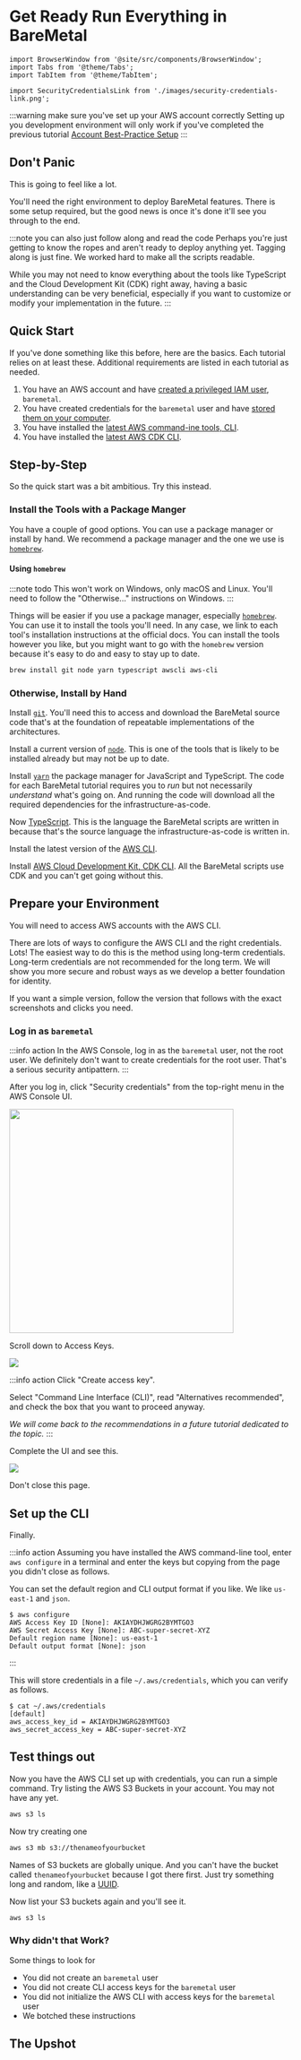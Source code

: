 # Get Ready Run Everything in BareMetal

```mdx-code-block
import BrowserWindow from '@site/src/components/BrowserWindow';
import Tabs from '@theme/Tabs';
import TabItem from '@theme/TabItem';
```

```mdx-code-block
import SecurityCredentialsLink from './images/security-credentials-link.png';
```

:::warning make sure you've set up your AWS account correctly
Setting up you development environment will only work if you've completed the previous tutorial [Account Best-Practice Setup](./newaccount/)
:::

## Don't Panic

This is going to feel like a lot.

You'll need the right environment to deploy BareMetal features. There is some setup required, but the good news is once it's done it'll see you through to the end.

:::note you can also just follow along and read the code
Perhaps you're just getting to know the ropes and aren't ready to deploy anything yet. Tagging along is just fine. We worked hard to make all the scripts readable.

While you may not need to know everything about the tools like TypeScript and the Cloud Development Kit (CDK) right away, having a basic understanding can be very beneficial, especially if you want to customize or modify your implementation in the future.
:::

## Quick Start

If you've done something like this before, here are the basics. Each tutorial relies on at least these. Additional requirements are listed in each tutorial as needed.

1. You have an AWS account and have [created a privileged IAM user](https://docs.aws.amazon.com/IAM/latest/UserGuide/getting-started_create-admin-group.html), `baremetal`.
2. You have created credentials for the `baremetal` user and have [stored them on your computer](https://docs.aws.amazon.com/cli/latest/userguide/cli-configure-files.html).
3. You have installed the [latest AWS command-ine tools, CLI](https://docs.aws.amazon.com/cli/latest/userguide/getting-started-install.html).
4. You have installed the [latest AWS CDK CLI](https://docs.aws.amazon.com/cdk/v2/guide/getting_started.html).

## Step-by-Step

So the quick start was a bit ambitious. Try this instead.

### Install the Tools with a Package Manger

You have a couple of good options. You can use a package manager or install by hand. We recommend a package manager and the one we use is [`homebrew`](https://brew.sh/).

#### Using `homebrew`

:::note todo
This won't work on Windows, only macOS and Linux. You'll need to follow the "Otherwise..." instructions on Windows.
:::

Things will be easier if you use a package manager, especially [`homebrew`](https://brew.sh/). You can use it to install the tools you'll need. In any case, we link to each tool's installation instructions at the official docs. You can install the tools however you like, but you might want to go with the `homebrew` version because it's easy to do and easy to stay up to date.

```bash
brew install git node yarn typescript awscli aws-cli
```

### Otherwise, Install by Hand

Install [`git`](https://github.com/git-guides/install-git). You'll need this to access and download the BareMetal source code that's at the foundation of repeatable implementations of the architectures.

Install a current version of [`node`](https://nodejs.org/en/learn/getting-started/how-to-install-nodejs). This is one of the tools that is likely to be installed already but may not be up to date.

Install [`yarn`](https://yarnpkg.com/) the package manager for JavaScript and TypeScript. The code for each BareMetal tutorial requires you to _run_ but not necessarily _understand_ what's going on. And running the code will download all the required dependencies for the infrastructure-as-code.

Now [TypeScript](https://www.typescriptlang.org/download/). This is the language the BareMetal scripts are written in because that's the source language the infrastructure-as-code is written in.

Install the latest version of the [AWS CLI](https://docs.aws.amazon.com/cli/latest/userguide/getting-started-install.html).

Install [AWS Cloud Development Kit, CDK CLI](https://docs.aws.amazon.com/cdk/v2/guide/getting_started.html). All the BareMetal scripts use CDK and you can't get going without this.

## Prepare your Environment

You will need to access AWS accounts with the AWS CLI.

There are lots of ways to configure the AWS CLI and the right credentials. Lots! The easiest way to do this is the method using long-term credentials. Long-term credentials are not recommended for the long term. We will show you more secure and robust ways as we develop a better foundation for identity.

If you want a simple version, follow the version that follows with the exact screenshots and clicks you need.

### Log in as `baremetal`

:::info action
In the AWS Console, log in as the `baremetal` user, not the root user. We definitely don't want to create credentials for the root user. That's a serious security antipattern.
:::

After you log in, click "Security credentials" from the top-right menu in the AWS Console UI.

<img src={SecurityCredentialsLink} width="400px"/>

Scroll down to Access Keys.

![](./images/security-credentials-ui.png)

:::info action
Click "Create access key".

Select "Command Line Interface (CLI)", read "Alternatives recommended", and check the box that you want to proceed anyway.

_We will come back to the recommendations in a future tutorial dedicated to the topic._
:::

Complete the UI and see this.

![](./images/keys-created.png)

Don't close this page.

## Set up the CLI

Finally.

:::info action
Assuming you have installed the AWS command-line tool, enter `aws configure` in a terminal and enter the keys but copying from the page you didn't close as follows.

You can set the default region and CLI output format if you like. We like `us-east-1` and `json`.

```
$ aws configure
AWS Access Key ID [None]: AKIAYDHJWGRG2BYMTGO3
AWS Secret Access Key [None]: ABC-super-secret-XYZ
Default region name [None]: us-east-1
Default output format [None]: json
```

:::

This will store credentials in a file `~/.aws/credentials`, which you can verify as follows.

```
$ cat ~/.aws/credentials
[default]
aws_access_key_id = AKIAYDHJWGRG2BYMTGO3
aws_secret_access_key = ABC-super-secret-XYZ
```

## Test things out

Now you have the AWS CLI set up with credentials, you can run a simple command. Try listing the AWS S3 Buckets in your account. You may not have any yet.

```bash
aws s3 ls
```

Now try creating one

```bash
aws s3 mb s3://thenameofyourbucket
```

Names of S3 buckets are globally unique. And you can't have the bucket called `thenameofyourbucket` because I got there first. Just try something long and random, like a [UUID](https://www.uuidtools.com/v4).

Now list your S3 buckets again and you'll see it.

```bash
aws s3 ls
```

### Why didn't that Work?

Some things to look for

- You did not create an `baremetal` user
- You did not create CLI access keys for the `baremetal` user
- You did not initialize the AWS CLI with access keys for the `baremetal` user
- We botched these instructions

## The Upshot
